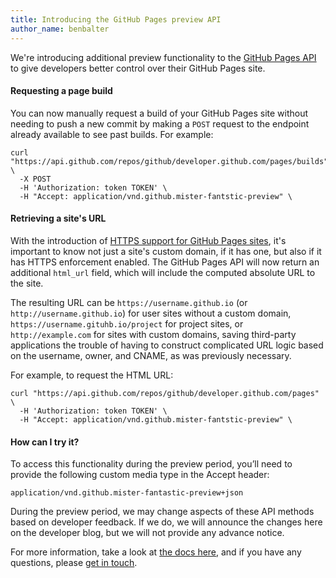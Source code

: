 ```yaml
---
title: Introducing the GitHub Pages preview API
author_name: benbalter
---
```


We're introducing additional preview functionality to the [GitHub Pages API](/v3/repos/pages/) to give developers better control over their GitHub Pages site.

#### Requesting a page build

You can now manually request a build of your GitHub Pages site without needing to push a new commit by making a `POST` request to the endpoint already available to see past builds. For example:

``` command-line
curl "https://api.github.com/repos/github/developer.github.com/pages/builds" \
  -X POST
  -H 'Authorization: token TOKEN' \
  -H "Accept: application/vnd.github.mister-fantstic-preview" \
```

#### Retrieving a site's URL

With the introduction of [HTTPS support for GitHub Pages sites](https://github.com/blog/2186-https-for-github-pages), it's important to know not just a site's custom domain, if it has one, but also if it has HTTPS enforcement enabled. The GitHub Pages API will now return an additional `html_url` field, which will include the computed absolute URL to the site.

The resulting URL can be `https://username.github.io` (or `http://username.github.io`) for user sites without a custom domain, `https://username.gituhb.io/project` for project sites, or `http://example.com` for sites with custom domains, saving third-party applications the trouble of having to construct complicated URL logic based on the username, owner, and CNAME, as was previously necessary.

For example, to request the HTML URL:

``` command-line
curl "https://api.github.com/repos/github/developer.github.com/pages" \
  -H 'Authorization: token TOKEN' \
  -H "Accept: application/vnd.github.mister-fantstic-preview" \
```

#### How can I try it?

To access this functionality during the preview period, you’ll need to provide the following custom media type in the Accept header:

```
application/vnd.github.mister-fantastic-preview+json
```

During the preview period, we may change aspects of these API methods based on developer feedback. If we do, we will announce the changes here on the developer blog, but we will not provide any advance notice.

For more information, take a look at [the docs here](/v3/repos/pages/), and if you have any questions, please [get in touch](https://github.com/contact?form%5Bsubject%5D=GitHub+Pages+API+Preview).
